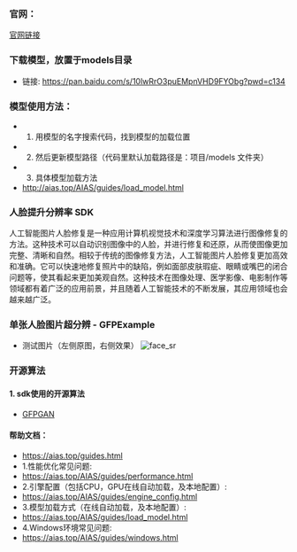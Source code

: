 ### 官网：
[官网链接](https://www.aias.top/)

### 下载模型，放置于models目录
- 链接:  https://pan.baidu.com/s/10lwRrO3puEMpnVHD9FYObg?pwd=c134

### 模型使用方法：
- 1. 用模型的名字搜索代码，找到模型的加载位置
- 2. 然后更新模型路径（代码里默认加载路径是：项目/models 文件夹）
- 3. 具体模型加载方法
- http://aias.top/AIAS/guides/load_model.html

### 人脸提升分辨率 SDK
人工智能图片人脸修复是一种应用计算机视觉技术和深度学习算法进行图像修复的方法。这种技术可以自动识别图像中的人脸，并进行修复和还原，从而使图像更加完整、清晰和自然。相较于传统的图像修复方法，人工智能图片人脸修复更加高效和准确。它可以快速地修复照片中的缺陷，例如面部皮肤瑕疵、眼睛或嘴巴的闭合问题等，使其看起来更加美观自然。这种技术在图像处理、医学影像、电影制作等领域都有着广泛的应用前景，并且随着人工智能技术的不断发展，其应用领域也会越来越广泛。

### 单张人脸图片超分辨 - GFPExample
- 测试图片（左侧原图，右侧效果）
  ![face_sr](https://aias-home.oss-cn-beijing.aliyuncs.com/AIAS/face_sdk/images/single_face_sr.png)


### 开源算法
#### 1. sdk使用的开源算法
- [GFPGAN](https://github.com/TencentARC/GFPGAN)


#### 帮助文档：
- https://aias.top/guides.html
- 1.性能优化常见问题:
- https://aias.top/AIAS/guides/performance.html
- 2.引擎配置（包括CPU，GPU在线自动加载，及本地配置）:
- https://aias.top/AIAS/guides/engine_config.html
- 3.模型加载方式（在线自动加载，及本地配置）:
- https://aias.top/AIAS/guides/load_model.html
- 4.Windows环境常见问题:
- https://aias.top/AIAS/guides/windows.html
